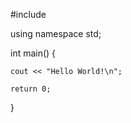 #include <iostream>

using namespace std;

int main() {
    
    cout << "Hello World!\n";
    
    return 0;
    
    
}
